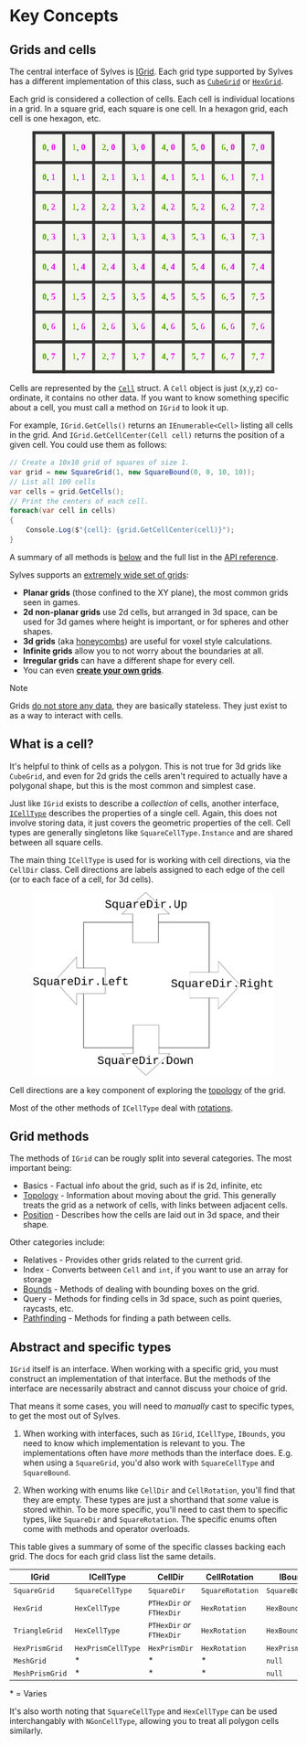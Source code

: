 # Key Concepts

## Grids and cells

The central interface of Sylves is [IGrid](xref:Sylves.IGrid). Each grid type supported by Sylves has a different implementation of this class, such as [`CubeGrid`](xref:Sylves.CubeGrid) or [`HexGrid`](xref:Sylves.HexGrid).

Each grid is considered a collection of cells. Each cell is individual locations in a grid. In a square grid, each square is one cell. In a hexagon grid, each cell is one hexagon, etc.

<figure>
<img src="../../images/square_grid.svg"/>
</figure>

Cells are represented by the [`Cell`](xref:Sylves.Cell) struct. A `Cell` object is just (x,y,z) co-ordinate, it contains no other data. If you want to know something specific about a cell, you must call a method on `IGrid` to look it up.

For example, `IGrid.GetCells()` returns an `IEnumerable<Cell>` listing all cells in the grid. And `IGrid.GetCellCenter(Cell cell)` returns the position of a given cell.  You could use them as follows:

```csharp
// Create a 10x10 grid of squares of size 1.
var grid = new SquareGrid(1, new SquareBound(0, 0, 10, 10));
// List all 100 cells
var cells = grid.GetCells();
// Print the centers of each cell.
foreach(var cell in cells)
{
    Console.Log($"{cell}: {grid.GetCellCenter(cell)}");
}
```

A summary of all methods is [below](#grid-methods) and the full list in the [API reference](xref:Sylves.IGrid).

Sylves supports an [extremely wide set of grids](../grids/index.md):
* **Planar grids** (those confined to the XY plane), the most common grids seen in games.
* **2d non-planar grids** use 2d cells, but arranged in 3d space, can be used for 3d games where height is important, or for spheres and other shapes.
* **3d grids** (aka [honeycombs](https://en.wikipedia.org/wiki/Honeycomb_(geometry))) are useful for voxel style calculations.
* **Infinite grids** allow you to not worry about the boundaries at all.
* **Irregular grids** can have a different shape for every cell.
* You can even [**create your own grids**](../creating.md).

> [!Note]
> Grids [do not store any data](storage.md), they are basically stateless. They just exist to as a way to interact with cells.

## What is a cell?

It's helpful to think of cells as a polygon. This is not true for 3d grids like `CubeGrid`, and even for 2d grids the cells aren't required to actually have a polygonal shape, but this is the most common and simplest case.

Just like `IGrid` exists to describe a *collection* of cells, another interface, [`ICellType`](xref:Sylves.ICellType) describes the properties of a single cell. Again, this does not involve storing data, it just covers the geometric properties of the cell. Cell types are generally singletons like `SquareCellType.Instance` and are shared between all square cells.

The main thing `ICellType` is used for is working with cell directions, via the `CellDir` class. Cell directions are labels assigned to each edge of the cell (or to each face of a cell, for 3d cells). 

<figure>
<img src="../../images/cell_anatomy.svg"/>
</figure>

Cell directions are a key component of exploring the [topology](topology.md) of the grid.

Most of the other methods of `ICellType` deal with [rotations](rotation.md).

## Grid methods

The methods of `IGrid` can be rougly split into several categories. The most important being:

* Basics - Factual info about the grid, such as if is 2d, infinite, etc
* [Topology](topology.md) - Information about moving about the grid. This generally treats the grid as a network of cells, with links between adjacent cells.
* [Position](space.md) - Describes how the cells are laid out in 3d space, and their shape.

Other categories include:

* Relatives - Provides other grids related to the current grid.
* Index - Converts between `Cell` and `int`, if you want to use an array for storage
* [Bounds](bounds.md) - Methods of dealing with bounding boxes on the grid.
* Query - Methods for finding cells in 3d space, such as point queries, raycasts, etc.
* [Pathfinding](pathfinding.md) - Methods for finding a path between cells.

## Abstract and specific types

`IGrid` itself is an interface. When working with a specific grid, you must construct an implementation of that interface. But the methods of the interface are necessarily abstract and cannot discuss your choice of grid.

That means it some cases, you will need to *manually* cast to specific types, to get the most out of Sylves.

1) When working with interfaces, such as `IGrid`, `ICellType`, `IBounds`, you need to know which implementation is relevant to you. The implementations often have *more* methods than the interface does. E.g. when using a `SquareGrid`, you'd also work with `SquareCellType` and `SquareBound`.

2) When working with enums like `CellDir` and `CellRotation`, you'll find that they are empty. These types are just a shorthand that *some* value is stored within. To be more specific, you'll need to cast them to specific types, like `SquareDir` and `SquareRotation`. The specific enums often come with methods and operator overloads.

This table gives a summary of some of the specific classes backing each grid. The docs for each grid class list the same details.

|IGrid|ICellType|CellDir|CellRotation|IBound|
|-----|---------|-------|------------|------|
|`SquareGrid`|`SquareCellType`|`SquareDir`|`SquareRotation`|`SquareBound`|
|`HexGrid`|`HexCellType`|`PTHexDir` *or* `FTHexDir`|`HexRotation`|`HexBound`|
|`TriangleGrid`|`HexCellType`|`PTHexDir` *or* `FTHexDir`|`HexRotation`|`HexBound`|
|`HexPrismGrid`|`HexPrismCellType`|`HexPrismDir`|`HexRotation`|`HexPrismBound`|
|`MeshGrid`|* |* |* | `null`|
|`MeshPrismGrid`|* |* |* | `null`|

\* = Varies

It's also worth noting that `SquareCellType` and `HexCellType` can be used interchangably with `NGonCellType`, allowing you to treat all polygon cells similarly.